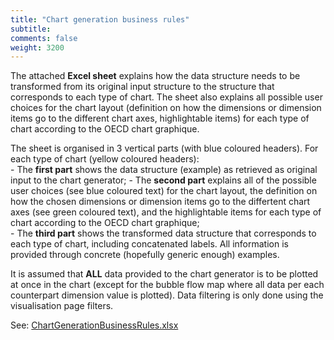 ```yaml
---
title: "Chart generation business rules"
subtitle: 
comments: false
weight: 3200
---
```


The attached **Excel sheet** explains how the data structure needs to be transformed from its original input structure to the structure that corresponds to each type of chart. 
The sheet also explains all possible user choices for the chart layout (definition on how the dimensions or dimension items go to the different chart axes, highlightable items) for each type of chart according to the OECD chart graphique.  

The sheet is organised in 3 vertical parts (with blue coloured headers). For each type of chart (yellow coloured headers):   
    - The **first part** shows the data structure (example) as retrieved as original input to the chart generator;
    - The **second part** explains all of the possible user choices (see blue coloured text) for the chart layout, the definition on how the chosen dimensions or dimension items go to the differtent chart axes (see green coloured text), and the highlightable items for each type of chart according to the OECD chart graphique;  
    - The **third part** shows the transformed data structure that corresponds to each type of chart, including concatenated labels.
All information is provided through concrete (hopefully generic enough) examples.   

It is assumed that **ALL** data provided to the chart generator is to be plotted at once in the chart (except for the bubble flow map where all data per each counterpart dimension value is plotted). Data filtering is only done using the visualisation page filters.   

See: [ChartGenerationBusinessRules.xlsx](https://sis-cc.gitlab.io/dotstatsuite-documentation/using-de/viewing-data/charts/ChartGenerationBusinessRules.xlsx)
